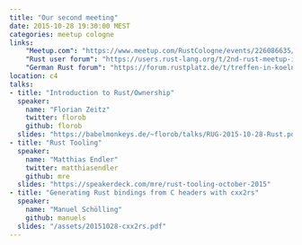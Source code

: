 ```yaml
---
title: "Our second meeting"
date: 2015-10-28 19:30:00 MEST
categories: meetup cologne
links:
    "Meetup.com": "https://www.meetup.com/RustCologne/events/226086635/"
    "Rust user forum": "https://users.rust-lang.org/t/2nd-rust-meetup-in-cologne-germany-on-october-28th/3328"
    "German Rust forum": "https://forum.rustplatz.de/t/treffen-in-koeln-28-oktober-19-30-im-c4/81/4"
location: c4
talks:
- title: "Introduction to Rust/Ownership"
  speaker:
    name: "Florian Zeitz"
    twitter: florob
    github: florob
  slides: "https://babelmonkeys.de/~florob/talks/RUG-2015-10-28-Rust.pdf"
- title: "Rust Tooling"
  speaker:
    name: "Matthias Endler"
    twitter: matthiasendler
    github: mre
  slides: "https://speakerdeck.com/mre/rust-tooling-october-2015"
- title: "Generating Rust bindings from C headers with cxx2rs"
  speaker:
    name: "Manuel Schölling"
    github: manuels
  slides: "/assets/20151028-cxx2rs.pdf"
---
```


